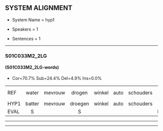 
## SYSTEM ALIGNMENT

- System Name = hyp1

- Speakers = 1

- Sentences = 1

---

### S01C033M2_2LG

#### (S01C033M2_2LG-words)

- Cor=70.7%	Sub=24.4%	Del=4.9%	Ins=0.0%

|  |  |  |  |  |  |  |  |  |  |  |  |  |  |  |  |  |  |  |  |  |  |  |  |  |  |  |  |  |  |  |  |  |  |  |  |  |  |  |  |  |  |
|:--- |:---:|:---:|:---:|:---:|:---:|:---:|:---:|:---:|:---:|:---:|:---:|:---:|:---:|:---:|:---:|:---:|:---:|:---:|:---:|:---:|:---:|:---:|:---:|:---:|:---:|:---:|:---:|:---:|:---:|:---:|:---:|:---:|:---:|:---:|:---:|:---:|:---:|:---:|:---:|:---:|:---:|
| REF | water | mevrouw | drogen | winkel | auto | schouders | * | verhaal | koning | moeilijk | speelplaats | drinken | hoofdpijn | regen | vliegtuig | stoppen | opnieuw | gooien | sneeuwen | moeder | liedje | potlood | fietsbel | vinger | dichtbij*(dichterbij) | meisje | chauffeur | muziek | waarom | scheuren | lawaai | zwemmen | vuurwerk | appel | cola | kussen | eerste | circus | kleuren | voetbal | vlinder |
| HYP1 | batter | mevrouw | droegen | winkel | auto | schouders |  | verhaal | koning | moegelijk | speelplaat | drinken | hoofdijn | regen | vliegtuig | stoppen | opnieuw | gooien | sneeuwen | moeder | liedje | potloot | fietsbel | zinger | dichterbij | meisje | chauffeur | muziek | waarom | scheuren | lawaai | zwennen | vuurwerk | appel | cola | kussen | eerste | circus | kleuren |  | voetbalvlinder |
| EVAL | S |  | S |  |  |  | D |  |  | S | S |  | S |  |  |  |  |  |  |  |  | S |  | S | S |  |  |  |  |  |  | S |  |  |  |  |  |  |  | D | S |
---

---
